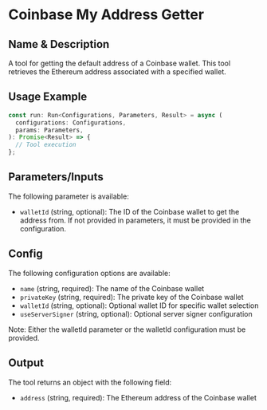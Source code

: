 # Coinbase My Address Getter

## Name & Description
A tool for getting the default address of a Coinbase wallet. This tool retrieves the Ethereum address associated with a specified wallet.

## Usage Example
```typescript
const run: Run<Configurations, Parameters, Result> = async (
  configurations: Configurations,
  params: Parameters,
): Promise<Result> => {
  // Tool execution
};
```

## Parameters/Inputs
The following parameter is available:
- `walletId` (string, optional): The ID of the Coinbase wallet to get the address from. If not provided in parameters, it must be provided in the configuration.

## Config
The following configuration options are available:
- `name` (string, required): The name of the Coinbase wallet
- `privateKey` (string, required): The private key of the Coinbase wallet
- `walletId` (string, optional): Optional wallet ID for specific wallet selection
- `useServerSigner` (string, optional): Optional server signer configuration

Note: Either the walletId parameter or the walletId configuration must be provided.

## Output
The tool returns an object with the following field:
- `address` (string, required): The Ethereum address of the Coinbase wallet
